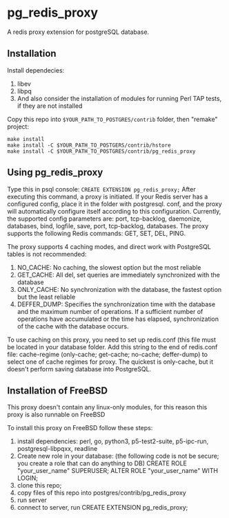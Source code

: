 # pg_redis_proxy
A redis proxy extension for postgreSQL database.

## Installation
Install dependecies:
1) libev
2) libpq
3) And also consider the installation of modules for running Perl TAP tests, if they are not installed

Copy this repo into `$YOUR_PATH_TO_POSTGRES/contrib` folder,
then "remake" project:

```
make install
make install -C $YOUR_PATH_TO_POSTGERS/contrib/hstore
make install -C $YOUR_PATH_TO_POSTGRES/contrib/pg_redis_proxy
```

## Using pg_redis_proxy
Type this in psql console:
`CREATE EXTENSION pg_redis_proxy;`
After executing this command, a proxy is initiated. 
If your Redis server has a configured config, 
place it in the folder with postgresql.
conf, and the proxy will automatically configure itself 
according to this configuration. Currently, 
the supported config parameters are: 
port, tcp-backlog, daemonize, databases, bind, logfile, save, 
port, tcp-backlog, databases. 
The proxy supports the following Redis commands: GET, SET, DEL, PING.


The proxy supports 4 caching modes, and direct work with PostgreSQL tables is not recommended:
1) NO_CACHE: No caching, the slowest option but the most reliable
2) GET_CACHE: All del, set queries are immediately synchronized with the database
3) ONLY_CACHE: No synchronization with the database, the fastest option but the least reliable
4) DEFFER_DUMP: Specifies the synchronization time with the 
database and the maximum number of operations.
If a sufficient number of operations have accumulated or the time has elapsed,
synchronization of the cache with the database occurs.

To use caching on this proxy, you need to set up redis.conf (this file must be located in your
database folder. Add this string to the end of redis.conf file:
cache-regime (only-cache; get-cache; no-cache; deffer-dump)
to select one of cache regimes for proxy. The quickest is only-cache, but it doesn't perform
saving database into PostgreSQL.

## Installation of FreeBSD
This proxy doesn't contain any linux-only modules, for this reason this proxy is also runnable on FreeBSD

To install this proxy on FreeBSD follow these steps:
1) install dependencies: perl, go, python3, p5-test2-suite, p5-ipc-run, postgresql-libpqxx, readline
2) Create new role in your database: (the following code is not be secure; you create a role that can do anything to DB)
CREATE ROLE "your_user_name" SUPERUSER;
ALTER ROLE "your_user_name" WITH LOGIN;
4) clone this repo;
5) copy files of this repo into postgres/contrib/pg_redis_proxy
6) run server
7) connect to server, run CREATE EXTENSION pg_redis_proxy;
